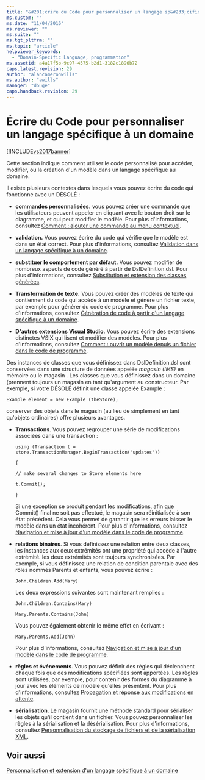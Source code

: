 ```yaml
---
title: "&#201;crire du Code pour personnaliser un langage sp&#233;cifique &#224; un domaine | Microsoft Docs"
ms.custom: ""
ms.date: "11/04/2016"
ms.reviewer: ""
ms.suite: ""
ms.tgt_pltfrm: ""
ms.topic: "article"
helpviewer_keywords: 
  - "Domain-Specific Language, programmation"
ms.assetid: a4a17f5b-9c97-4575-b2d1-3182c1896b72
caps.latest.revision: 29
author: "alancameronwills"
ms.author: "awills"
manager: "douge"
caps.handback.revision: 29
---
```

# &#201;crire du Code pour personnaliser un langage sp&#233;cifique &#224; un domaine
[!INCLUDE[vs2017banner](../code-quality/includes/vs2017banner.md)]

Cette section indique comment utiliser le code personnalisé pour accéder, modifier, ou la création d'un modèle dans un langage spécifique au domaine.  
  
 Il existe plusieurs contextes dans lesquels vous pouvez écrire du code qui fonctionne avec un DÉSOLÉ :  
  
-   **commandes personnalisées.** vous pouvez créer une commande que les utilisateurs peuvent appeler en cliquant avec le bouton droit sur le diagramme, et qui peut modifier le modèle.  Pour plus d'informations, consultez [Comment : ajouter une commande au menu contextuel](../Topic/How%20to:%20Add%20a%20Command%20to%20the%20Shortcut%20Menu.md).  
  
-   **validation.** Vous pouvez écrire du code qui vérifie que le modèle est dans un état correct.  Pour plus d'informations, consultez [Validation dans un langage spécifique à un domaine](../modeling/validation-in-a-domain-specific-language.md).  
  
-   **substituer le comportement par défaut.** Vous pouvez modifier de nombreux aspects de code généré à partir de DslDefinition.dsl.  Pour plus d'informations, consultez [Substitution et extension des classes générées](../modeling/overriding-and-extending-the-generated-classes.md).  
  
-   **Transformation de texte.** Vous pouvez créer des modèles de texte qui contiennent du code qui accède à un modèle et génère un fichier texte, par exemple pour générer du code de programme.  Pour plus d'informations, consultez [Génération de code à partir d'un langage spécifique à un domaine](../modeling/generating-code-from-a-domain-specific-language.md).  
  
-   **D'autres extensions Visual Studio.** Vous pouvez écrire des extensions distinctes VSIX qui lisent et modifier des modèles.  Pour plus d'informations, consultez [Comment : ouvrir un modèle depuis un fichier dans le code de programme](../modeling/how-to-open-a-model-from-file-in-program-code.md).  
  
 Des instances de classes que vous définissez dans DslDefinition.dsl sont conservées dans une structure de données appelée *magasin \(IMS\)* en mémoire ou le magasin *.* Les classes que vous définissez dans un domaine \(prennent toujours un magasin en tant qu'argument au constructeur.  Par exemple, si votre DÉSOLÉ définit une classe appelée Example :  
  
 `Example element = new Example (theStore);`  
  
 conserver des objets dans le magasin \(au lieu de simplement en tant qu'objets ordinaires\) offre plusieurs avantages.  
  
-   **Transactions**.  Vous pouvez regrouper une série de modifications associées dans une transaction :  
  
     `using (Transaction t = store.TransactionManager.BeginTransaction("updates"))`  
  
     `{`  
  
     `// make several changes to Store elements here`  
  
     `t.Commit();`  
  
     `}`  
  
     Si une exception se produit pendant les modifications, afin que Commit\(\) final ne soit pas effectué, le magasin sera réinitialisée à son état précédent.  Cela vous permet de garantir que les erreurs laisser le modèle dans un état incohérent.  Pour plus d'informations, consultez [Navigation et mise à jour d'un modèle dans le code de programme](../modeling/navigating-and-updating-a-model-in-program-code.md).  
  
-   **relations binaires**.  Si vous définissez une relation entre deux classes, les instances aux deux extrémités ont une propriété qui accède à l'autre extrémité.  les deux extrémités sont toujours synchronisées.  Par exemple, si vous définissez une relation de condition parentale avec des rôles nommés Parents et enfants, vous pouvez écrire :  
  
     `John.Children.Add(Mary)`  
  
     Les deux expressions suivantes sont maintenant remplies :  
  
     `John.Children.Contains(Mary)`  
  
     `Mary.Parents.Contains(John)`  
  
     Vous pouvez également obtenir le même effet en écrivant :  
  
     `Mary.Parents.Add(John)`  
  
     Pour plus d'informations, consultez [Navigation et mise à jour d'un modèle dans le code de programme](../modeling/navigating-and-updating-a-model-in-program-code.md).  
  
-   **règles et événements**.  Vous pouvez définir des règles qui déclenchent chaque fois que des modifications spécifiées sont apportées.  Les règles sont utilisées, par exemple, pour contenir des formes du diagramme à jour avec les éléments de modèle qu'elles présentent.  Pour plus d'informations, consultez [Propagation et réponse aux modifications en attente](../modeling/responding-to-and-propagating-changes.md).  
  
-   **sérialisation**.  Le magasin fournit une méthode standard pour sérialiser les objets qu'il contient dans un fichier.  Vous pouvez personnaliser les règles à la sérialisation et la désérialisation.  Pour plus d'informations, consultez [Personnalisation du stockage de fichiers et de la sérialisation XML](../modeling/customizing-file-storage-and-xml-serialization.md).  
  
## Voir aussi  
 [Personnalisation et extension d'un langage spécifique à un domaine](../modeling/customizing-and-extending-a-domain-specific-language.md)
